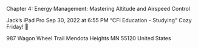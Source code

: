 Chapter 4: Energy Management: Mastering Altitude and Airspeed Control 




Jack’s iPad Pro
Sep 30, 2022 at 6:55 PM
“CFI Education  - Studying”
Cozy Friday! 🤗

987 Wagon Wheel Trail
Mendota Heights MN 55120
United States